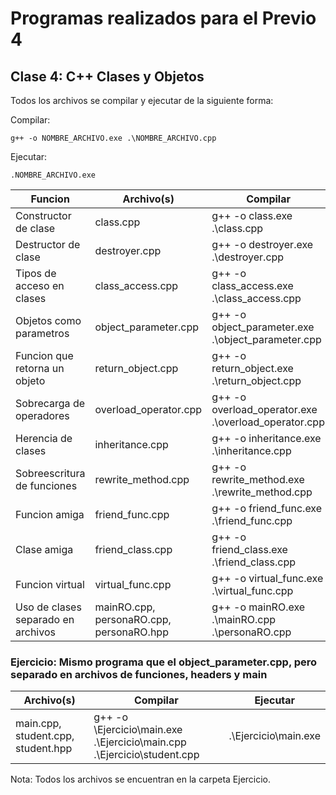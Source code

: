 # Programas realizados para el Previo 4

## Clase 4: C++ Clases y Objetos

Todos los archivos se compilar y ejecutar de la siguiente forma:

Compilar:
```
g++ -o NOMBRE_ARCHIVO.exe .\NOMBRE_ARCHIVO.cpp
```
Ejecutar:
```
.NOMBRE_ARCHIVO.exe
```

| Funcion | Archivo(s) | Compilar | Ejecutar | 
| - | - | - | - |
| Constructor de clase | class.cpp | g++ -o class.exe .\class.cpp | .\class.exe |
| Destructor de clase | destroyer.cpp | g++ -o destroyer.exe .\destroyer.cpp | .\destroyer.exe |
| Tipos de acceso en clases | class_access.cpp | g++ -o class_access.exe .\class_access.cpp | .\class_access.exe |
| Objetos como parametros | object_parameter.cpp | g++ -o object_parameter.exe .\object_parameter.cpp | .\object_parameter.exe |
| Funcion que retorna un objeto | return_object.cpp | g++ -o return_object.exe .\return_object.cpp | .\return_object.exe | 
| Sobrecarga de operadores | overload_operator.cpp | g++ -o overload_operator.exe .\overload_operator.cpp | .\overload_operator.exe | 
| Herencia de clases | inheritance.cpp | g++ -o inheritance.exe .\inheritance.cpp | .\inheritance.exe | 
| Sobreescritura de funciones | rewrite_method.cpp | g++ -o rewrite_method.exe .\rewrite_method.cpp | .\rewrite_method.exe |
| Funcion amiga | friend_func.cpp | g++ -o friend_func.exe .\friend_func.cpp | .\friend_func.exe |
| Clase amiga | friend_class.cpp | g++ -o friend_class.exe .\friend_class.cpp | .\friend_class.exe | 
| Funcion virtual | virtual_func.cpp | g++ -o virtual_func.exe .\virtual_func.cpp | .\virtual_func.exe |
| Uso de clases separado en archivos | mainRO.cpp, personaRO.cpp, personaRO.hpp | g++ -o mainRO.exe .\mainRO.cpp .\personaRO.cpp | .\mainRO.exe


### Ejercicio: Mismo programa que el object_parameter.cpp, pero separado en archivos de funciones, headers y main

| Archivo(s) | Compilar | Ejecutar | 
| - | - | - |
| main.cpp, student.cpp, student.hpp | g++ -o \Ejercicio\main.exe .\Ejercicio\main.cpp .\Ejercicio\student.cpp | .\Ejercicio\main.exe |

Nota: Todos los archivos se encuentran en la carpeta Ejercicio.



